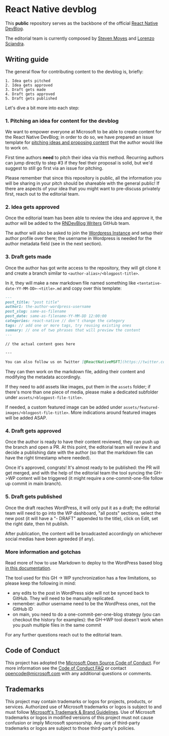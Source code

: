 # React Native devblog

This **public** repository serves as the backbone of the official [React Native DevBlog](https://devblogs.microsoft.com/react-native/).

The editorial team is currently composed by [Steven Moyes](https://github.com/stmoy) and [Lorenzo Sciandra](https://github.com/kelset).

## Writing guide

The general flow for contributing content to the devblog is, briefly:

    1. Idea gets pitched
    2. Idea gets approved
    3. Draft gets made
    4. Draft gets approved
    5. Draft gets published

Let's dive a bit more into each step:

### 1. Pitching an idea for content for the devblog

We want to empower everyone at Microsoft to be able to create content for the React Native DevBlog; in order to do so, we have prepared an issue template for [pitching ideas and proposing content](https://github.com/microsoft/react-native-devblog/issues/new?assignees=&labels=pitch&template=pitch-idea.yml&title=%5BPitch%5D%3A+) that the author would like to work on.

First time authors **need** to pitch their idea via this method. Recurring authors can jump directly to step #3 if they feel their proposal is solid, but we'd suggest to still go first via an issue for pitching.

Please remember that since this repository is public, all the information you will be sharing in your pitch should be shareable with the general public! If there are aspects of your idea that you might want to pre-discuss privately first, reach out to the editorial team.

### 2. Idea gets approved

Once the editorial team has been able to review the idea and approve it, the author will be added to the [RNDevBlog Writers](https://github.com/orgs/microsoft/teams/rndevblog-writers) GitHub team.

The author will also be asked to join the [Wordpress Instance](https://devblogs.microsoft.com/react-native/wp-admin/users.php) and setup their author profile over there; the username in Wordpress is needed for the author metadata field (see in the next section).

### 3. Draft gets made

Once the author has got write access to the repository, they will git clone it and create a branch similar to `<author-alias>/<blogpost-title>`.

In it, they will make a new markdown file named something like `<tentative-date-YY-MM-DD>-<title>.md` and copy over this template:

```md
---
post_title: "post title"
author1: the-author-wordpress-username
post_slug: same-as-filename
post_date: same-as-filename-YY-MM-DD 12:00:00
categories: react-native // don't change the category
tags: // add one or more tags, try reusing existing ones
summary: // one of two phrases that will preview the content
---

// the actual content goes here

---

You can also follow us on Twitter [@ReactNativeMSFT](https://twitter.com/reactnativemsft) to keep up to date on news, feature roadmaps, and more.
```

They can then work on the markdown file, adding their content and modifying the metadata accordingly.

If they need to add assets like images, put them in the `assets` folder; if there's more than one piece of media, please make a dedicated subfolder under `assets/<blogpost-file-title>`.

If needed, a custom featured image can be added under `assets/featured-images/<blogpost-file-title>`. More indications around featured images will be added ASAP.

### 4. Draft gets approved

Once the author is ready to have their content reviewed, they can push up the branch and open a PR. At this point, the editorial team will review it and decide a publishing date with the author (so that the markdown file can have the right timestamp where needed).

Once it's approved, congrats! It's almost ready to be published: the PR will get merged, and with the help of the editorial team the tool syncing the GH->WP content will be triggered (it might require a one-commit-one-file follow up commit in main branch).

### 5. Draft gets published

Once the draft reaches WordPress, it will only put it as a draft; the editorial team will need to go into the WP dashboard, "all posts" sections, select the new post (it will have a "- DRAFT" appended to the title), click on Edit, set the right date, then hit publish.

After publication, the content will be broadcasted accordingly on whichever social medias have been agreeded (if any).

### More information and gotchas

Read more of how to use Markdown to deploy to the WordPress based blog [in this documentation](https://dev.azure.com/devdiv/DevDiv/_wiki/wikis/DevDiv.wiki/10339/Drafting-in-GitHub?anchor=template-to-add-at-the-top-of-a-github-file).

The tool used for this GH -> WP synchronization has a few limitations, so please keep the following in mind:

- any edits to the post in WordPress side will not be synced back to GitHub. They will need to be manually replicated.
- remember: author username need to be the WordPress ones, not the GitHub ID
- on main, you need to do a one-commit-per-one-blog strategy (you can checkout the history for examples): the GH->WP tool doesn't work when you push multiple files in the same commit

For any further questions reach out to the editorial team.

## Code of Conduct

This project has adopted the [Microsoft Open Source Code of Conduct](https://opensource.microsoft.com/codeofconduct/).
For more information see the [Code of Conduct FAQ](https://opensource.microsoft.com/codeofconduct/faq/) or
contact [opencode@microsoft.com](mailto:opencode@microsoft.com) with any additional questions or comments.

## Trademarks

This project may contain trademarks or logos for projects, products, or services. Authorized use of Microsoft
trademarks or logos is subject to and must follow
[Microsoft's Trademark & Brand Guidelines](https://www.microsoft.com/en-us/legal/intellectualproperty/trademarks/usage/general).
Use of Microsoft trademarks or logos in modified versions of this project must not cause confusion or imply Microsoft sponsorship.
Any use of third-party trademarks or logos are subject to those third-party's policies.
